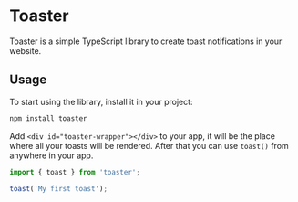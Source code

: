 # Toaster

Toaster is a simple TypeScript library to create toast notifications in your website.

## Usage

To start using the library, install it in your project:

```bash
npm install toaster
```

Add `<div id="toaster-wrapper"></div>` to your app, it will be the place where all your toasts will be rendered.
After that you can use `toast()` from anywhere in your app.

```ts
import { toast } from 'toaster';

toast('My first toast');
```
